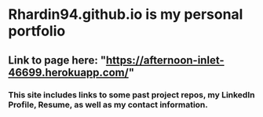 # Rhardin94.github.io is my personal portfolio
## Link to page here: "https://afternoon-inlet-46699.herokuapp.com/"
### This site includes links to some past project repos, my LinkedIn Profile, Resume, as well as my contact information.

